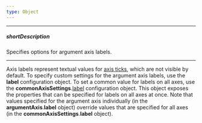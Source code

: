 ```yaml
---
type: Object
---
```

---
##### shortDescription
Specifies options for argument axis labels.

---
Axis labels represent textual values for [axis ticks](/concepts/05%20Widgets/PolarChart/10%20Visual%20Elements/060%20Axis%20Ticks/01%20Axis%20Ticks.md '/Documentation/Guide/Widgets/PolarChart/Visual_Elements/#Axis_Ticks'), which are not visible by default. To specify custom settings for the argument axis labels, use the **label** configuration object. To set a common value for labels on all axes, use the **commonAxisSettings**.[label](/api-reference/20%20Data%20Visualization%20Widgets/dxPolarChart/1%20Configuration/commonAxisSettings/label '/Documentation/ApiReference/Data_Visualization_Widgets/dxPolarChart/Configuration/commonAxisSettings/label/') configuration object. This object exposes the properties that can be specified for labels on all axes at once. Note that values specified for the argument axis individually (in the **argumentAxis**.**label** object) override values that are specified for all axes (in the **commonAxisSettings**.**label** object).